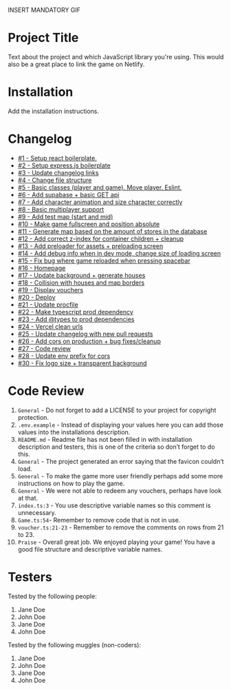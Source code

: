INSERT MANDATORY GIF

# Project Title

Text about the project and which JavaScript library you're using. This would also be a great place to link the game on Netlify.

# Installation

Add the installation instructions.

# Changelog

-   [#1 - Setup react boilerplate.](https://github.com/theo0165/voucher-world/pull/1)
-   [#2 - Setup express.js boilerplate](https://github.com/theo0165/voucher-world/pull/2)
-   [#3 - Update changelog links](https://github.com/theo0165/voucher-world/pull/3)
-   [#4 - Change file structure](https://github.com/theo0165/voucher-world/pull/4)
-   [#5 - Basic classes (player and game). Move player. Eslint.](https://github.com/theo0165/voucher-world/pull/5)
-   [#6 - Add supabase + basic GET api](https://github.com/theo0165/voucher-world/pull/6)
-   [#7 - Add character animation and size character correctly](https://github.com/theo0165/voucher-world/pull/7)
-   [#8 - Basic multiplayer support](https://github.com/theo0165/voucher-world/pull/8)
-   [#9 - Add test map (start and mid)](https://github.com/theo0165/voucher-world/pull/9)
-   [#10 - Make game fullscreen and position absolute](https://github.com/theo0165/voucher-world/pull/10)
-   [#11 - Generate map based on the amount of stores in the database](https://github.com/theo0165/voucher-world/pull/11)
-   [#12 - Add correct z-index for container children + cleanup](https://github.com/theo0165/voucher-world/pull/12)
-   [#13 - Add preloader for assets + preloading screen](https://github.com/theo0165/voucher-world/pull/13)
-   [#14 - Add debug info when in dev mode, change size of loading screen](https://github.com/theo0165/voucher-world/pull/14)
-   [#15 - Fix bug where game reloaded when pressing spacebar](https://github.com/theo0165/voucher-world/pull/15)
-   [#16 - Homepage](https://github.com/theo0165/voucher-world/pull/16)
-   [#17 - Update background + generate houses](https://github.com/theo0165/voucher-world/pull/17)
-   [#18 - Collision with houses and map borders](https://github.com/theo0165/voucher-world/pull/18)
-   [#19 - Display vouchers](https://github.com/theo0165/voucher-world/pull/19)
-   [#20 - Deploy](https://github.com/theo0165/voucher-world/pull/20)
-   [#21 - Update procfile](https://github.com/theo0165/voucher-world/pull/21)
-   [#22 - Make typescript prod dependency](https://github.com/theo0165/voucher-world/pull/22)
-   [#23 - Add @types to prod dependencies](https://github.com/theo0165/voucher-world/pull/23)
-   [#24 - Vercel clean urls](https://github.com/theo0165/voucher-world/pull/24)
-   [#25 - Update changelog with new pull requests](https://github.com/theo0165/voucher-world/pull/25)
-   [#26 - Add cors on production + bug fixes/cleanup](https://github.com/theo0165/voucher-world/pull/26)
-   [#27 - Code review](https://github.com/theo0165/voucher-world/pull/27)
-   [#28 - Update env prefix for cors](https://github.com/theo0165/voucher-world/pull/28)
-   [#30 - Fix logo size + transparent background](https://github.com/theo0165/voucher-world/pull/30)

# Code Review

1. `General` - Do not forget to add a LICENSE to your project for copyright protection.
2. `.env.example` - Instead of displaying your values here you can add those values into the installations description.
3. `README.md` - Readme file has not been filled in with installation description and testers, this is one of the criteria so don’t forget to do this.
4. `General` - The project generated an error saying that the favicon couldn’t load.
5. `General` - To make the game more user friendly perhaps add some more instructions on how to play the game.
6. `General` - We were not able to redeem any vouchers, perhaps have look at that.
7. `index.ts:3` - You use descriptive variable names so this comment is unnecessary.
8. `Game.ts:54`- Remember to remove code that is not in use.
9. `voucher.ts:21-23` - Remember to remove the comments on rows from 21 to 23.
10. `Praise` - Overall great job. We enjoyed playing your game! You have a good file structure and descriptive variable names.

# Testers

Tested by the following people:

1. Jane Doe
2. John Doe
3. Jane Doe
4. John Doe

Tested by the following muggles (non-coders):

1. Jane Doe
2. John Doe
3. Jane Doe
4. John Doe
